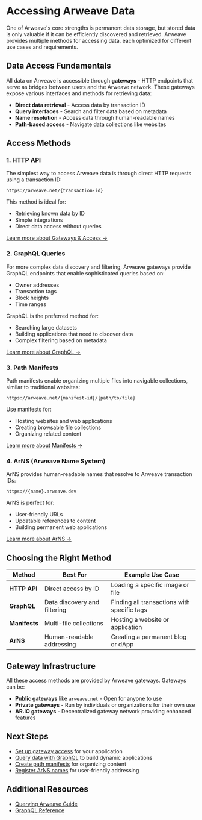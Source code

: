# Accessing Arweave Data

One of Arweave's core strengths is permanent data storage, but stored data is only valuable if it can be efficiently discovered and retrieved. Arweave provides multiple methods for accessing data, each optimized for different use cases and requirements.

## Data Access Fundamentals

All data on Arweave is accessible through **gateways** - HTTP endpoints that serve as bridges between users and the Arweave network. These gateways expose various interfaces and methods for retrieving data:

- **Direct data retrieval** - Access data by transaction ID
- **Query interfaces** - Search and filter data based on metadata
- **Name resolution** - Access data through human-readable names
- **Path-based access** - Navigate data collections like websites

## Access Methods

### 1. HTTP API
The simplest way to access Arweave data is through direct HTTP requests using a transaction ID:

```
https://arweave.net/{transaction-id}
```

This method is ideal for:
- Retrieving known data by ID
- Simple integrations
- Direct data access without queries

[Learn more about Gateways & Access →](./gateways.md)

### 2. GraphQL Queries
For more complex data discovery and filtering, Arweave gateways provide GraphQL endpoints that enable sophisticated queries based on:
- Owner addresses
- Transaction tags
- Block heights
- Time ranges

GraphQL is the preferred method for:
- Searching large datasets
- Building applications that need to discover data
- Complex filtering based on metadata

[Learn more about GraphQL →](./graphql.md)

### 3. Path Manifests
Path manifests enable organizing multiple files into navigable collections, similar to traditional websites:

```
https://arweave.net/{manifest-id}/{path/to/file}
```

Use manifests for:
- Hosting websites and web applications
- Creating browsable file collections
- Organizing related content

[Learn more about Manifests →](./manifests.md)

### 4. ArNS (Arweave Name System)
ArNS provides human-readable names that resolve to Arweave transaction IDs:

```
https://{name}.arweave.dev
```

ArNS is perfect for:
- User-friendly URLs
- Updatable references to content
- Building permanent web applications

[Learn more about ArNS →](./arns.md)

## Choosing the Right Method

| Method | Best For | Example Use Case |
|--------|----------|------------------|
| **HTTP API** | Direct access by ID | Loading a specific image or file |
| **GraphQL** | Data discovery and filtering | Finding all transactions with specific tags |
| **Manifests** | Multi-file collections | Hosting a website or application |
| **ArNS** | Human-readable addressing | Creating a permanent blog or dApp |

## Gateway Infrastructure

All these access methods are provided by Arweave gateways. Gateways can be:

- **Public gateways** like `arweave.net` - Open for anyone to use
- **Private gateways** - Run by individuals or organizations for their own use
- **AR.IO gateways** - Decentralized gateway network providing enhanced features

## Next Steps

- [Set up gateway access](./gateways.md) for your application
- [Query data with GraphQL](./graphql.md) to build dynamic applications
- [Create path manifests](./manifests.md) for organizing content
- [Register ArNS names](./arns.md) for user-friendly addressing

## Additional Resources

- [Querying Arweave Guide](../../guides/querying-arweave/querying-arweave.md)
- [GraphQL Reference](../../references/gql.md)